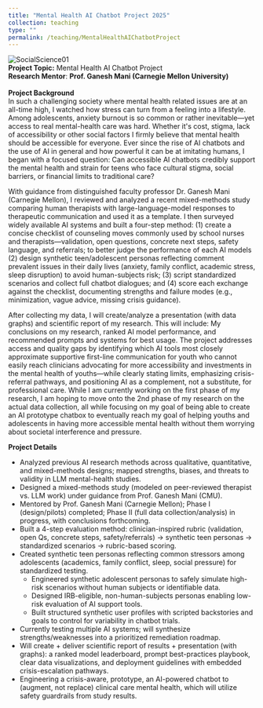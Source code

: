 ```yaml
---
title: "Mental Health AI Chatbot Project 2025"
collection: teaching
type: ""
permalink: /teaching/MentalHealthAIChatbotProject
---
```

![SocialScience01](https://tiffanyjtfu.github.io/TiffanyFu/images/ai1.png)
<br>**Project Topic:** Mental Health AI Chatbot Project
<br>**Research Mentor**: **Prof. Ganesh Mani (Carnegie Mellon University)**
<br><br>**Project Background**
<br>In such a challenging society where mental health related issues are at an all-time high, I watched how stress can turn from a feeling into a lifestyle. Among adolescents, anxiety burnout is so common or rather inevitable—yet access to real mental-health care was hard. Whether it's cost, stigma, lack of accessibility or other social factors I firmly believe that mental health should be accessible for everyone. Ever since the rise of AI chatbots and the use of AI in general and how powerful it can be at imitating humans, I began with a focused question: Can accessible AI chatbots credibly support the mental health and strain for teens who face cultural stigma, social barriers, or financial limits to traditional care? 

With guidance from distinguished faculty professor Dr. Ganesh Mani (Carnegie Mellon), I reviewed and analyzed a recent mixed-methods study comparing human therapists with large-language-model responses to therapeutic communication and used it as a template. I then surveyed widely available AI systems and built a four-step method: (1) create a concise checklist of counseling moves commonly used by school nurses and therapists—validation, open questions, concrete next steps, safety language, and referrals; to better judge the performance of each AI models (2) design synthetic teen/adolescent personas reflecting comment prevalent issues in their daily lives (anxiety, family conflict, academic stress, sleep disruption) to avoid human-subjects risk; (3) script standardized scenarios and collect full chatbot dialogues; and (4) score each exchange against the checklist, documenting strengths and failure modes (e.g., minimization, vague advice, missing crisis guidance). 

After collecting my data, I will create/analyze a presentation (with data graphs) and scientific report of my research. This will include: My conclusions on my research, ranked AI model performance, and recommended prompts and systems for best usage. The project addresses access and quality gaps by identifying which AI tools most closely approximate supportive first-line communication for youth who cannot easily reach clinicians advocating for more accessibility and investments in the mental health of youths—while clearly stating limits, emphasizing crisis-referral pathways, and positioning AI as a complement, not a substitute, for professional care. While I am currently working on the first phase of my research, I am hoping to move onto the 2nd phase of my research on the actual data collection, all while focusing on my goal of being able to create an AI prototype chatbox to eventually reach my goal of helping youths and adolescents in having more accessible mental health without them worrying about societal interference and pressure.

**Project Details**
* Analyzed previous AI research methods across qualitative, quantitative, and mixed-methods designs; mapped strengths, biases, and threats to validity in LLM mental-health studies.
* Designed a mixed-methods study (modeled on peer-reviewed therapist vs. LLM work) under guidance from Prof. Ganesh Mani (CMU). 
* Mentored by Prof. Ganesh Mani (Carnegie Mellon); Phase I (design/pilots) completed; Phase II (full data collection/analysis) in progress, with conclusions forthcoming.
* Built a 4-step evaluation method: clinician-inspired rubric (validation, open Qs, concrete steps, safety/referrals) → synthetic teen personas → standardized scenarios → rubric-based scoring. 
* Created synthetic teen personas reflecting common stressors among adolescents (academics, family conflict, sleep, social pressure) for standardized testing.
  * Engineered synthetic adolescent personas to safely simulate high-risk scenarios without human subjects or identifiable data.
  * Designed IRB-eligible, non-human-subjects personas enabling low-risk evaluation of AI support tools.
  * Built structured synthetic user profiles with scripted backstories and goals to control for variability in chatbot trials. 
* Currently testing multiple AI systems; will synthesize strengths/weaknesses into a prioritized remediation roadmap.
* Will create + deliver scientific report of results + presentation (with graphs): a ranked model leaderboard, prompt best-practices playbook, clear data visualizations, and deployment guidelines with embedded crisis-escalation pathways.
* Engineering a crisis-aware, prototype, an AI-powered chatbot to (augment, not replace) clinical care mental health, which will utilize safety guardrails from study results.






